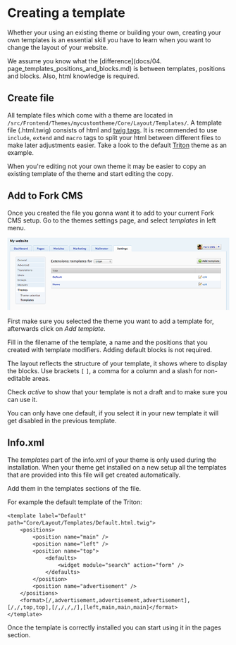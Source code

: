 # Creating a template

Whether your using an existing theme or building your own, creating your own templates is an essential skill you have to learn when you want to change the layout of your website.

We assume you know what the [difference](docs/04. page_templates_positions_and_blocks.md) is between templates, positions and blocks. Also, html knowledge is required.


## Create file

All template files which come with a theme are located in `/src/Frontend/Themes/mycustomtheme/Core/Layout/Templates/`. A template file (.html.twig) consists of html and [twig tags](http://twig.sensiolabs.org/doc). It is recommended to use `include`, `extend` and `macro` tags to split your html between different files to make later adjustments easier. Take a look to the default [Triton](https://github.com/forkcms/forkcms/tree/master/frontend/themes/triton/core/layout/templates) theme as an example.

When you're editing not your own theme it may be easier to copy an existing template of the theme and start editing the copy.

## Add to Fork CMS

Once you created the file you gonna want it to add to your current Fork CMS setup. Go to the themes settings page, and select *templates* in left menu.

![Templates settings](./assets/settings_themes_templates.png)

First make sure you selected the theme you want to add a template for, afterwards click on *Add template*.

Fill in the filename of the template, a name and the positions that you created with template modifiers. Adding default blocks is not required.

The layout reflects the structure of your template, it shows where to display the blocks. Use brackets `[` `]`, a comma for a column and a slash for non-editable areas.

Check *active* to show that your template is not a draft and to make sure you can use it.

You can only have one default, if you select it in your new template it will get disabled in the previous template.

## Info.xml

The *templates* part of the info.xml of your theme is only used during the installation. When your theme get installed on a new setup all the templates that are provided into this file will get created automatically.

Add them in the templates sections of the file.

For example the default template of the Triton:

```
<template label="Default" path="Core/Layout/Templates/Default.html.twig">
	<positions>
		<position name="main" />
		<position name="left" />
		<position name="top">
			<defaults>
				<widget module="search" action="form" />
			</defaults>
		</position>
		<position name="advertisement" />
	</positions>
	<format>[/,advertisement,advertisement,advertisement],[/,/,top,top],[/,/,/,/],[left,main,main,main]</format>
</template>
```

Once the template is correctly installed you can start using it in the pages section.
